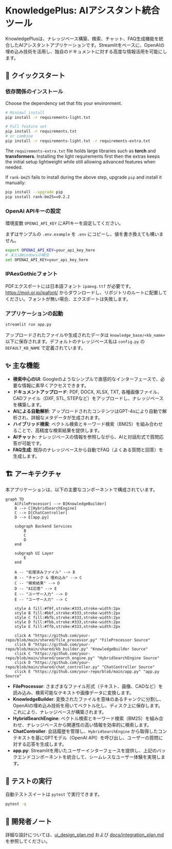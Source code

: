 # KnowledgePlus: AIアシスタント統合ツール

KnowledgePlusは、ナレッジベース構築、検索、チャット、FAQ生成機能を統合したAIアシスタントアプリケーションです。Streamlitをベースに、OpenAIの埋め込み技術を活用し、独自のドキュメントに対する高度な情報活用を可能にします。

## 🚀 クイックスタート

### 依存関係のインストール

Choose the dependency set that fits your environment.

```bash
# Minimal install
pip install -r requirements-light.txt

# Full feature set
pip install -r requirements.txt
# or combine
pip install -r requirements-light.txt -r requirements-extra.txt
```
The `requirements-extra.txt` file holds large libraries such as **torch** and
**transformers**. Installing the light requirements first then the extras keeps
the initial setup lightweight while still allowing advanced features when
needed.

If `rank-bm25` fails to install during the above step, upgrade `pip` and install it manually:

```bash
pip install --upgrade pip
pip install rank-bm25==0.2.2
```

### OpenAI APIキーの設定

環境変数 `OPENAI_API_KEY` にAPIキーを設定してください。

まずはサンプルの `.env.example` を `.env` にコピーし、値を書き換えても構いません。

```bash
export OPENAI_API_KEY=your_api_key_here
# またはWindowsの場合
set OPENAI_API_KEY=your_api_key_here
```

### IPAexGothicフォント

PDFエクスポートには日本語フォント `ipaexg.ttf` が必要です。<https://moji.or.jp/ipafont/> からダウンロードし、リポジトリのルートに配置してください。フォントが無い場合、エクスポートは失敗します。

### アプリケーションの起動

```bash
streamlit run app.py
```

アップロードされたファイルや生成されたデータは `knowledge_base/<kb_name>` 以下に保存されます。デフォルトのナレッジベース名は `config.py` の `DEFAULT_KB_NAME` で定義されています。

## ✨ 主な機能

*   **検索中心のUI**: Googleのようなシンプルで直感的なインターフェースで、必要な情報に素早くアクセスできます。
*   **ドキュメントアップロード**: PDF, DOCX, XLSX, TXT, 各種画像ファイル、CADファイル（DXF, STL, STEPなど）をアップロードし、ナレッジベースを構築します。
*   **AIによる自動解析**: アップロードされたコンテンツはGPT-4oにより自動で解析され、詳細なメタデータが生成されます。
*   **ハイブリッド検索**: ベクトル検索とキーワード検索（BM25）を組み合わせることで、高精度な検索結果を提供します。
*   **AIチャット**: ナレッジベースの情報を参照しながら、AIと対話形式で質問応答が可能です。
*   **FAQ生成**: 既存のナレッジベースから自動でFAQ（よくある質問と回答）を生成します。

## 🏗️ アーキテクチャ

本アプリケーションは、以下の主要なコンポーネントで構成されています。

```mermaid
graph TD
    A[FileProcessor] --> B[KnowledgeBuilder]
    B --> C[HybridSearchEngine]
    C --> D[ChatController]
    D --> E[app.py]

    subgraph Backend Services
        B
        C
        D
    end

    subgraph UI Layer
        E
    end

    A -- "処理済みファイル" --> B
    B -- "チャンク & 埋め込み" --> C
    C -- "検索結果" --> D
    D -- "AI応答" --> E
    E -- "ユーザー入力" --> D
    E -- "ユーザー入力" --> C

    style A fill:#f9f,stroke:#333,stroke-width:2px
    style B fill:#bbf,stroke:#333,stroke-width:2px
    style C fill:#bfb,stroke:#333,stroke-width:2px
    style D fill:#fbb,stroke:#333,stroke-width:2px
    style E fill:#ffb,stroke:#333,stroke-width:2px

    click A "https://github.com/your-repo/blob/main/shared/file_processor.py" "FileProcessor Source"
    click B "https://github.com/your-repo/blob/main/shared/kb_builder.py" "KnowledgeBuilder Source"
    click C "https://github.com/your-repo/blob/main/shared/search_engine.py" "HybridSearchEngine Source"
    click D "https://github.com/your-repo/blob/main/shared/chat_controller.py" "ChatController Source"
    click E "https://github.com/your-repo/blob/main/app.py" "app.py Source"
```

*   **FileProcessor**: さまざまなファイル形式（テキスト、画像、CADなど）を読み込み、検索可能なテキストや画像データに変換します。
*   **KnowledgeBuilder**: 変換されたファイルを意味のあるチャンクに分割し、OpenAIの埋め込み技術を用いてベクトル化し、ディスク上に保存します。これにより、ナレッジベースが構築されます。
*   **HybridSearchEngine**: ベクトル検索とキーワード検索（BM25）を組み合わせ、ナレッジベースから関連性の高い情報を効率的に検索します。
*   **ChatController**: 会話履歴を管理し、`HybridSearchEngine` から取得したコンテキストを基にGPTモデル（OpenAI API）を呼び出し、ユーザーの質問に対する応答を生成します。
*   **app.py**: Streamlitを用いたユーザーインターフェースを提供し、上記のバックエンドコンポーネントを統合して、シームレスなユーザー体験を実現します。

## 🧪 テストの実行

自動テストスイートは `pytest` で実行できます。

```bash
pytest -q
```

## 📝 開発者ノート

詳細な設計については、[ui_design_plan.md](ui_design_plan.md) および [docs/integration_plan.md](docs/integration_plan.md) を参照してください。